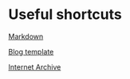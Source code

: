 # Useful shortcuts

[Markdown](https://guides.github.com/features/mastering-markdown/)

[Blog template](https://github.com/fastai/fast_template)

[Internet Archive](https://archive.org/)
 
[//]: # (for more formatting examples: https://github.com/fastai/fast_template/blob/master/_posts/2020-01-14-welcome.md )
